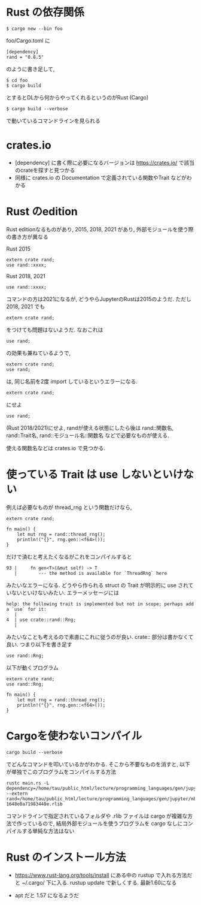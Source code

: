 Rust の依存関係
===========

```
$ cargo new --bin foo
```

foo/Cargo.toml に

```
[dependency]
rand = "0.8.5"
```

のように書き足して,

```
$ cd foo
$ cargo build
```

とするとDLから何からやってくれるというのがRust (Cargo)

```
$ cargo build --verbose
```

で動いているコマンドラインを見られる

crates.io
=========

* [dependency] に書く際に必要になるバージョンは https://crates.io/ で該当のcrateを探すと見つかる
* 同様に crates.io の Documentation で定義されている関数やTrait などがわかる

Rust のedition
===========

Rust editionなるものがあり, 2015, 2018, 2021 があり, 外部モジュールを使う際の書き方が異なる

Rust 2015
```
extern crate rand;
use rand::xxxx;
```

Rust 2018, 2021
```
use rand::xxxx;
```

コマンドの方は2021になるが, どうやらJupyterのRustは2015のようだ.
ただし 2018, 2021 でも
```
extern crate rand;
```
をつけても問題はないようだ.
なおこれは
```
use rand;
```
の効果も兼ねているようで,
```
extern crate rand;
use rand;
```
は, 同じ名前を2度 import しているというエラーになる.

```
extern crate rand;
```
にせよ
```
use rand;
```
(Rust 2018/2021)にせよ, randが使える状態にしたら後は rand::関数名, rand::Trait名, rand::モジュール名::関数名 などで必要なものが使える.

使える関数名などは crates.io で見つかる.

使っている Trait は use しないといけない
===========

例えば必要なものが thread_rng という関数だけなら,

```
extern crate rand;

fn main() {
    let mut rng = rand::thread_rng();
    println!("{}", rng.gen::<f64>());
}
```

だけで済むと考えたくなるがこれをコンパイルすると

```
93 |     fn gen<T>(&mut self) -> T
   |        --- the method is available for `ThreadRng` here
```

みたいなエラーになる. どうやら作られる struct の Trait が明示的に use されていないといけないみたい. エラーメッセージには

```
help: the following trait is implemented but not in scope; perhaps add a `use` for it:
   |
4  | use crate::rand::Rng;
   |
```

みたいなことも考えるので素直にこれに従うのが良い. crate:: 部分は書かなくて良い. つまり以下を書き足す

```
use rand::Rng;
```

以下が動くプログラム
```
extern crate rand;
use rand::Rng;

fn main() {
    let mut rng = rand::thread_rng();
    println!("{}", rng.gen::<f64>());
}
```

Cargoを使わないコンパイル
===========

```
cargo build --verbose
```

でどんなコマンドを叩いているかがわかる. そこから不要なものを消すと, 以下が単独でこのプログラムをコンパイルする方法

```
rustc main.rs -L dependency=/home/tau/public_html/lecture/programming_languages/gen/jupyter/nb_src/source/pl03/include/foo/target/debug/deps --extern rand=/home/tau/public_html/lecture/programming_languages/gen/jupyter/nb_src/source/pl03/include/foo/target/debug/deps/librand-1648e0a71983440e.rlib
```

コマンドラインで指定されているフォルダや .rlib ファイルは cargo が複雑な方法で作っているので, 結局外部モジュールを使うプログラムを cargo なしにコンパイルする単純な方法はない

Rust のインストール方法
===========

* https://www.rust-lang.org/tools/install にある中の rustup で入れる方法だと ~/.cargo/ 下に入る. rustup update で新しくする. 最新1.60になる

* apt だと 1.57 になるようだ


